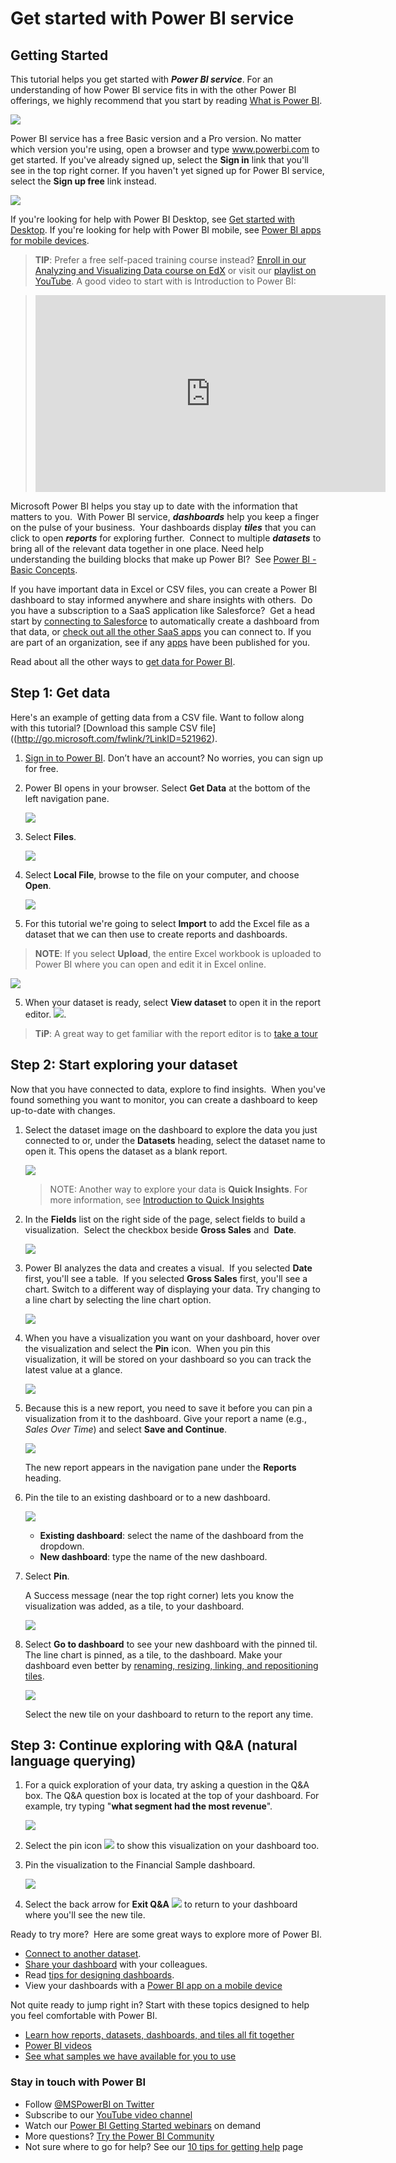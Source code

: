 ﻿<properties
   pageTitle="Get started with Power BI service"
   description="Get started with Power BI service"
   services="powerbi"
   documentationCenter=""
   authors="mihart"
   manager="erikre"
   backup=""
   editor=""
   tags=""
   featuredVideoId=""
   qualityFocus="monitoring"
   qualityDate=""/>

<tags
   ms.service="powerbi"
   ms.devlang="NA"
   ms.topic="get-started-article"
   ms.tgt_pltfrm="NA"
   ms.workload="powerbi"
   ms.date="05/01/2017"
   ms.author="mihart"/>

# Get started with Power BI service

##  Getting Started

This tutorial helps you get started with ***Power BI service***. For an understanding of how Power BI service fits in with the other Power BI offerings, we highly recommend that you start by reading [What is Power BI](powerbi-learning-0-0-what-is-power-bi.md).

![](media/powerbi-service-get-started/power-bi-components.png)

Power BI service has a free Basic version and a Pro version. No matter which version you're using, open a browser and type www.powerbi.com to get started. If you've already signed up, select the **Sign in** link that you'll see in the top right corner. If you haven't yet signed up for Power BI service, select the **Sign up free** link instead.

![](media/powerbi-service-get-started/power-bi-sign-up.png)

If you're looking for help with Power BI Desktop, see [Get started with Desktop](powerbi-desktop-getting-started.md). If you're looking for help with Power BI mobile, see [Power BI apps for mobile devices](powerbi-power-bi-apps-for-mobile-devices.md).

>**TIP**: Prefer a free self-paced training course instead? [Enroll in our Analyzing and Visualizing Data course on EdX](http://aka.ms/edxpbi) or visit our [playlist on YouTube](https://www.youtube.com/playlist?list=PL1N57mwBHtN0JFoKSR0n-tBkUJHeMP2cP). A good video to start with is Introduction to Power BI:

> <iframe width="560" height="315" src="https://www.youtube.com/embed/1c01r_pAZdk?list=PL1N57mwBHtN0JFoKSR0n-tBkUJHeMP2cP" frameborder="0" allowfullscreen></iframe>

Microsoft Power BI helps you stay up to date with the information that matters to you.  With Power BI service, ***dashboards*** help you keep a finger on the pulse of your business.  Your dashboards display ***tiles*** that you can click to open ***reports*** for exploring further.  Connect to multiple ***datasets*** to bring all of the relevant data together in one place. Need help understanding the building blocks that make up Power BI?  See [Power BI - Basic Concepts](powerbi-service-basic-concepts.md).

If you have important data in Excel or CSV files, you can create a Power BI dashboard to stay informed anywhere and share insights with others.  Do you have a subscription to a SaaS application like Salesforce?  Get a head start by [connecting to Salesforce](powerbi-content-pack-salesforce.md) to automatically create a dashboard from that data, or [check out all the other SaaS apps](powerbi-service-get-data.md) you can connect to. If you are part of an organization, see if any [apps](powerbi-service-create-an-app.md) have been published for you.

Read about all the other ways to [get data for Power BI](powerbi-service-get-data.md).

## Step 1: Get data

Here's an example of getting data from a CSV file. Want to follow along with this tutorial? [Download this sample CSV file]((http://go.microsoft.com/fwlink/?LinkID=521962).

1.  [Sign in to Power BI](http://www.powerbi.com/). Don’t have an account? No worries, you can sign up for free.

1.  Power BI opens in your browser. Select **Get Data** at the bottom of the left navigation pane.

    ![](media/powerbi-service-get-started/getdata3.png)

2.  Select **Files**. 

    ![](media/powerbi-service-get-started/gs1.png)

3.  Select **Local File**, browse to the file on your computer, and choose **Open**.

    ![](media/powerbi-service-get-started/gs2.png)

4.  For this tutorial we're going to select **Import** to add the Excel file as a dataset that we can then use to create reports and dashboards.  

  > **NOTE**: If you select **Upload**, the entire Excel workbook is uploaded to Power BI where you can open and edit it in Excel online.

  ![](media/powerbi-service-get-started/power-bi-import.png)

5.  When your dataset is ready, select **View dataset** to open it in the report editor. ![](media/powerbi-service-get-started/power-bi-gs.png).

  >**TiP**: A great way to get familiar with the report editor is to [take a tour](powerbi-service-the-report-editor-take-a-tour.md)

## Step 2: Start exploring your dataset

Now that you have connected to data, explore to find insights.  When you've found something you want to monitor, you can create a dashboard to keep up-to-date with changes.

1.  Select the dataset image on the dashboard to explore the data you just connected to or, under the **Datasets** heading, select the dataset name to open it. This opens the dataset as a blank report.

    ![](media/powerbi-service-get-started/power-bi-report-editor.png)

    >NOTE: Another way to explore your data is **Quick Insights**.  For more information, see [Introduction to Quick Insights](powerbi-service-auto-insights.md)

2.  In the **Fields** list on the right side of the page, select fields to build a visualization.  Select the checkbox beside **﻿Gross Sales**﻿ and  **﻿Date**﻿.

    ![](media/powerbi-service-get-started/fields.png)

3.  Power BI analyzes the data and creates a visual.  If you selected **Date** first, you'll see a table.  If you selected **Gross Sales** first, you'll see a chart. Switch to a different way of displaying your data. Try changing to a line chart by selecting the line chart option.

    ![](media/powerbi-service-get-started/gettingstart5new.png)

4.  When you have a visualization you want on your dashboard, hover over the visualization and select the **﻿Pin**﻿ icon.  When you pin this visualization, it will be stored on your dashboard so you can track the latest value at a glance.

    ![](media/powerbi-service-get-started/pinnew.png)

5.  Because this is a new report, you need to save it before you can pin a visualization from it to the dashboard. Give your report a name (e.g., *Sales Over Time*) and select **Save and Continue**. 

    ![](media/powerbi-service-get-started/PBI_GetStartSaveB4Pinnew.png)

    The new report appears in the navigation pane under the **Reports** heading.

6.  Pin the tile to an existing dashboard or to a new dashboard. 

    ![](media/powerbi-service-get-started/power-bi-pin.png)

    -   **Existing dashboard**: select the name of the dashboard from the dropdown.
    -   **New dashboard**: type the name of the new dashboard.

7.  Select **Pin**.

    A Success message (near the top right corner) lets you know the visualization was added, as a tile, to your dashboard.

    ![](media/powerbi-service-get-started/power-bi-pin-success.png)

8.  Select **Go to dashboard** to see your new dashboard with the pinned til. The line chart is pinned, as a tile, to the dashboard. Make your dashboard even better by [renaming, resizing, linking, and repositioning tiles](powerbi-service-edit-a-tile-in-a-dashboard.md).﻿﻿

    ![](media/powerbi-service-get-started/power-bi-new-dashboard.png)

    Select the new tile on your dashboard to return to the report any time.

##  Step 3: Continue exploring with Q&A (natural language querying)

1.  For a quick exploration of your data, try asking a question in the Q&A box. The Q&A question box is located at the top of your dashboard. For example, try typing "**what segment had the most revenue**".

    ![](media/powerbi-service-get-started/powerbi-qna.png)

1. Select the pin icon ![](media/powerbi-service-get-started/PBI_PinIcon.png) to show this visualization on your dashboard too.

2. Pin the visualization to the Financial Sample dashboard.

    ![](media/powerbi-service-get-started/power-bi-pin2.png)

3. Select the back arrow for **Exit Q&A** ![](media/powerbi-service-get-started/PBI_QABackArrow.png) to return to your dashboard where you'll see the new tile.

Ready to try more?  Here are some great ways to explore more of Power BI.

-   [Connect to another dataset](powerbi-service-get-data.md).
-   [Share your dashboard](powerbi-service-share-unshare-dashboard.md) with your colleagues.
-   Read [tips for designing dashboards](powerbi-service-tips-for-designing-a-great-dashboard.md).
-   View your dashboards with a [Power BI app on a mobile device](powerbi-power-bi-apps-for-mobile-devices.md)

Not quite ready to jump right in? Start with these topics designed to help you feel comfortable with Power BI.

-   [Learn how reports, datasets, dashboards, and tiles all fit together](powerbi-service-basic-concepts.md)
-   [Power BI videos](powerbi-videos.md)
-   [See what samples we have available for you to use](powerbi-sample-datasets.md)

### Stay in touch with Power BI

-   Follow [@MSPowerBI on Twitter](https://twitter.com/mspowerbi)
-   Subscribe to our [YouTube video channel](https://www.youtube.com/channel/UCy--PYvwBwAeuYaR8JLmrfg)
-   Watch our [Power BI Getting Started webinars](powerbi-webinars.md) on demand
-  More questions? [Try the Power BI Community](http://community.powerbi.com/)
- Not sure where to go for help? See our [10 tips for getting help](powerbi-service-tips-for-getting-help) page
